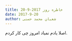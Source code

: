 ```yaml
---
title: خاطره روز 2017-9-20
date: 2017-9-20
author: شعبان محمد حسنی
---
```


اصلا یادم نمیاد امروز چی کار کردم.